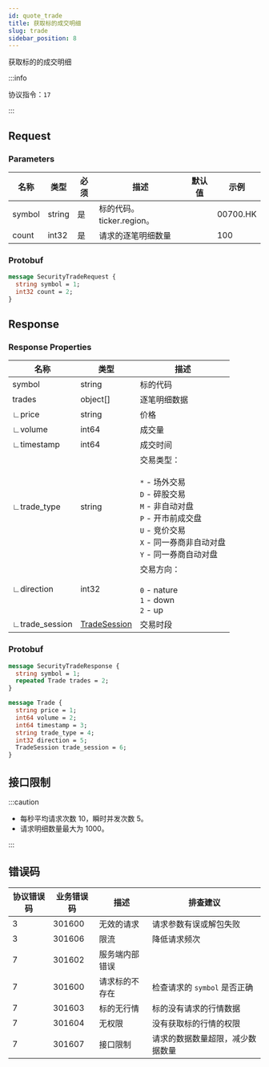 ```yaml
---
id: quote_trade
title: 获取标的成交明细
slug: trade
sidebar_position: 8
---
```


获取标的的成交明细

:::info

协议指令：`17`

:::

## Request

### Parameters

| 名称   | 类型   | 必须 | 描述                      | 默认值 | 示例     |
| ------ | ------ | ---- | ------------------------- | ------ | -------- |
| symbol | string | 是   | 标的代码。ticker.region。 |        | 00700.HK |
| count  | int32  | 是   | 请求的逐笔明细数量        |        | 100      |

### Protobuf

```protobuf
message SecurityTradeRequest {
  string symbol = 1;
  int32 count = 2;
}
```

## Response

### Response Properties

| 名称           | 类型                                   | 描述                                                                                                                                                                                 |
| -------------- | -------------------------------------- | ------------------------------------------------------------------------------------------------------------------------------------------------------------------------------------ |
| symbol         | string                                 | 标的代码                                                                                                                                                                             |
| trades         | object[]                               | 逐笔明细数据                                                                                                                                                                         |
| ∟price         | string                                 | 价格                                                                                                                                                                                 |
| ∟volume        | int64                                  | 成交量                                                                                                                                                                               |
| ∟timestamp     | int64                                  | 成交时间                                                                                                                                                                             |
| ∟trade_type    | string                                 | 交易类型：<br /><br />`*` - 场外交易<br />`D` - 碎股交易<br />`M` - 非自动对盘<br />`P` - 开市前成交盘<br />`U` - 竞价交易<br />`X` - 同一券商非自动对盘<br />`Y` - 同一券商自动对盘 |
| ∟direction     | int32                                  | 交易方向：<br /><br />`0` - nature<br />`1` - down<br />`2` - up                                                                                                                     |
| ∟trade_session | [TradeSession](../object#tradesession) | 交易时段                                                                                                                                                                             |

### Protobuf

```protobuf
message SecurityTradeResponse {
  string symbol = 1;
  repeated Trade trades = 2;
}

message Trade {
  string price = 1;
  int64 volume = 2;
  int64 timestamp = 3;
  string trade_type = 4;
  int32 direction = 5;
  TradeSession trade_session = 6;
}
```

## 接口限制

:::caution

- 每秒平均请求次数 10，瞬时并发次数 5。
- 请求明细数量最大为 1000。

:::

## 错误码

| 协议错误码 | 业务错误码 | 描述           | 排查建议                         |
| ---------- | ---------- | -------------- | -------------------------------- |
| 3          | 301600     | 无效的请求     | 请求参数有误或解包失败           |
| 3          | 301606     | 限流           | 降低请求频次                     |
| 7          | 301602     | 服务端内部错误 |                                  |
| 7          | 301600     | 请求标的不存在 | 检查请求的 `symbol` 是否正确     |
| 7          | 301603     | 标的无行情     | 标的没有请求的行情数据           |
| 7          | 301604     | 无权限         | 没有获取标的行情的权限           |
| 7          | 301607     | 接口限制       | 请求的数据数量超限，减少数据数量 |
